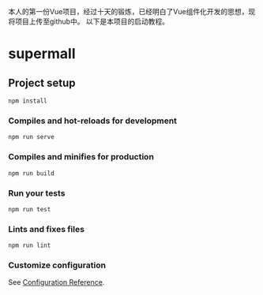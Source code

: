 本人的第一份Vue项目，经过十天的锻炼，已经明白了Vue组件化开发的思想，现将项目上传至github中。
以下是本项目的启动教程。

# supermall

## Project setup
```
npm install
```

### Compiles and hot-reloads for development
```
npm run serve
```

### Compiles and minifies for production
```
npm run build
```

### Run your tests
```
npm run test
```

### Lints and fixes files
```
npm run lint
```

### Customize configuration
See [Configuration Reference](https://cli.vuejs.org/config/).
